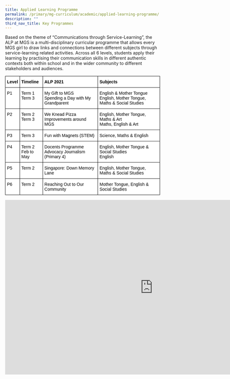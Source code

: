 ```yaml
---
title: Applied Learning Programme
permalink: /primary/mg-curriculum/academic/applied-learning-programme/
description: ""
third_nav_title: Key Programmes
---
```


Based on the theme of “Communications through Service-Learning”, the ALP at MGS is a multi-disciplinary curricular programme that allows every MGS girl to draw links and connections between different subjects through service-learning related activities. Across all 6 levels, students apply their learning by practising their communication skills in different authentic contexts both within school and in the wider community to different stakeholders and audiences.

<style type="text/css">
.tg  {border-collapse:collapse;border-spacing:0;}
.tg td{border-color:black;border-style:solid;border-width:1px;font-family:Arial, sans-serif;font-size:14px;
  overflow:hidden;padding:10px 5px;word-break:normal;}
.tg th{border-color:black;border-style:solid;border-width:1px;font-family:Arial, sans-serif;font-size:14px;
  font-weight:normal;overflow:hidden;padding:10px 5px;word-break:normal;}
.tg .tg-zvks{background-color:#FFF;color:#1A1C1E;text-align:left;vertical-align:top}
.tg .tg-pv77{background-color:#FFF;color:#1A1C1E;font-weight:bold;text-align:left;vertical-align:top}
</style>
<table class="tg">
<thead>
  <tr>
    <th class="tg-pv77"><span style="font-weight:700;color:#000;background-color:transparent">Level</span></th>
    <th class="tg-pv77"><span style="font-weight:700;color:#000;background-color:transparent">Timeline</span></th>
    <th class="tg-pv77"><span style="font-weight:700;color:#000;background-color:transparent">ALP 2021 </span></th>
    <th class="tg-pv77"><span style="font-weight:700;color:#000;background-color:transparent">Subjects</span></th>
  </tr>
</thead>
<tbody>
  <tr>
    <td class="tg-zvks"><span style="color:#000;background-color:transparent">P1</span></td>
    <td class="tg-zvks"><span style="color:#000;background-color:transparent">Term 1</span><br><span style="color:#000;background-color:transparent">Term 3</span></td>
    <td class="tg-zvks"><span style="color:#000;background-color:transparent">My Gift to MGS </span><br><span style="color:#000;background-color:transparent">Spending a Day with My Grandparent</span></td>
    <td class="tg-zvks"><span style="color:#000;background-color:transparent">English &amp; Mother Tongue</span><br><span style="color:#000;background-color:transparent">English, Mother Tongue, Maths &amp; Social Studies</span></td>
  </tr>
  <tr>
    <td class="tg-zvks"><span style="color:#000;background-color:transparent">P2</span></td>
    <td class="tg-zvks"><span style="color:#000;background-color:transparent">Term 2</span><br><span style="color:#000;background-color:transparent">Term 3</span></td>
    <td class="tg-zvks"><span style="color:#000;background-color:transparent">We Knead Pizza </span><br><span style="color:#000;background-color:transparent">Improvements around MGS</span></td>
    <td class="tg-zvks"><span style="color:#000;background-color:transparent">English, Mother Tongue, Maths &amp; Art</span><br><span style="color:#000;background-color:transparent">Maths, English &amp; Art</span></td>
  </tr>
  <tr>
    <td class="tg-zvks"><span style="color:#000;background-color:transparent">P3</span></td>
    <td class="tg-zvks"><span style="color:#000;background-color:transparent">Term 3</span></td>
    <td class="tg-zvks"><span style="color:#000;background-color:transparent">Fun with Magnets (STEM)</span></td>
    <td class="tg-zvks"><span style="color:#000;background-color:transparent">Science, Maths &amp; English</span></td>
  </tr>
  <tr>
    <td class="tg-zvks"><span style="color:#000;background-color:transparent">P4</span></td>
    <td class="tg-zvks"><span style="color:#000;background-color:transparent">Term 2</span><br><span style="color:#000;background-color:transparent">Feb to May</span></td>
    <td class="tg-zvks"><span style="color:#000;background-color:transparent">Docents Programme</span><br><span style="color:#000;background-color:transparent">Advocacy Journalism (Primary 4)</span></td>
    <td class="tg-zvks"><span style="color:#000;background-color:transparent">English, Mother Tongue &amp; Social Studies</span><br><span style="color:#000;background-color:transparent">English </span></td>
  </tr>
  <tr>
    <td class="tg-zvks"><span style="color:#000;background-color:transparent">P5</span></td>
    <td class="tg-zvks"><span style="color:#000;background-color:transparent">Term 2</span></td>
    <td class="tg-zvks"><span style="color:#000;background-color:transparent">Singapore: Down Memory Lane</span></td>
    <td class="tg-zvks"><span style="color:#000;background-color:transparent">English, Mother Tongue, Maths &amp; Social Studies</span></td>
  </tr>
  <tr>
    <td class="tg-zvks"><span style="color:#000;background-color:transparent">P6</span></td>
    <td class="tg-zvks"><span style="color:#000;background-color:transparent">Term 2</span></td>
    <td class="tg-zvks"><span style="color:#000;background-color:transparent">Reaching Out to Our Community</span></td>
    <td class="tg-zvks"><span style="color:#000;background-color:transparent">Mother Tongue, English &amp; Social Studies</span></td>
  </tr>
</tbody>
</table>

<iframe allowfullscreen="true" height="569" width="960" frameborder="0" src="https://docs.google.com/presentation/d/e/2PACX-1vRdFGpssVEDZoz8AAx4YW4KVFxu4lQpJwKx_zXP5i7WBYa6IA4aCBS7VN6_-pFze7kdKZ3eicQ1pWtt/embed?start=true&amp;loop=true&amp;delayms=3000"></iframe>